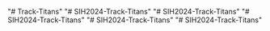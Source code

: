 "# Track-Titans" 
"# SIH2024-Track-Titans" 
"# SIH2024-Track-Titans" 
"# SIH2024-Track-Titans" 
"# SIH2024-Track-Titans" 
"# SIH2024-Track-Titans" 
